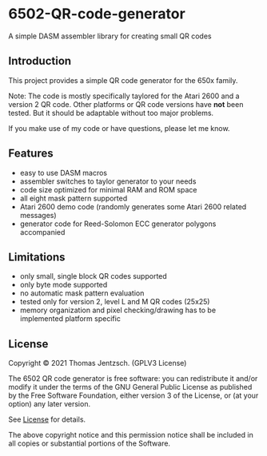 # 6502-QR-code-generator
A simple DASM assembler library for creating small QR codes

## Introduction
This project provides a simple QR code generator for the 650x family. 

Note: 
The code is mostly specifically taylored for the Atari 2600 and a version 2 QR code. Other platforms or QR code versions have **not** been tested. But it should be adaptable without too major problems.

If you make use of my code or have questions, please let me know.

## Features
- easy to use DASM macros
- assembler switches to taylor generator to your needs
- code size optimized for minimal RAM and ROM space 
- all eight mask pattern supported
- Atari 2600 demo code (randomly generates some Atari 2600 related messages)
- generator code for Reed-Solomon ECC generator polygons accompanied

## Limitations
- only small, single block QR codes supported
- only byte mode supported
- no automatic mask pattern evaluation
- tested only for version 2, level L and M QR codes (25x25)
- memory organization and pixel checking/drawing has to be implemented platform specific

## License
Copyright © 2021 Thomas Jentzsch. (GPLV3 License)

The 6502 QR code generator is free software: you can redistribute it and/or modify it under the terms of the GNU General Public License as published by the Free Software Foundation, either version 3 of the License, or (at your option) any later version.

See [License](https://github.com/thrust26/6502-QR-code-generator/blob/master/LICENSE) for details.

The above copyright notice and this permission notice shall be included in all copies or substantial portions of the Software.
